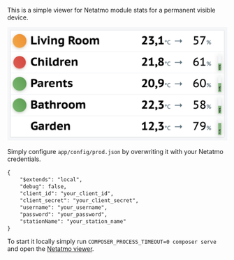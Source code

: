 This is a simple viewer for Netatmo module stats for a permanent visible device.

![Sample dashboard](web/assets/dashboard.png)

Simply configure `app/config/prod.json` by overwriting it with your Netatmo credentials.

```
{
    "$extends": "local",
    "debug": false,
    "client_id": "your_client_id",
    "client_secret": "your_client_secret",
    "username": "your_username",
    "password": "your_password",
    "stationName": "your_station_name"
}

```

To start it locally simply run `COMPOSER_PROCESS_TIMEOUT=0 composer serve` and open the [Netatmo viewer](http://localhost:8080).
